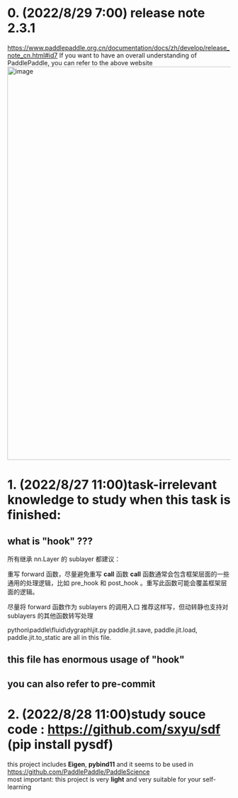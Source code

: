 # 0. (2022/8/29 7:00) release note 2.3.1
https://www.paddlepaddle.org.cn/documentation/docs/zh/develop/release_note_cn.html#id7
If you want to have an overall understanding of PaddlePaddle, you can refer to the above website
<img width="887" alt="image" src="https://user-images.githubusercontent.com/31559413/187099330-35477a18-a46d-43fc-a0dc-2d2566192cae.png">


# 1. (2022/8/27 11:00)task-irrelevant knowledge to study when this task is finished:
## what is "hook" ???
所有继承 nn.Layer 的 sublayer 都建议：

重写 forward 函数，尽量避免重写 __call__ 函数
__call__ 函数通常会包含框架层面的一些通用的处理逻辑，比如 pre_hook 和 post_hook 。重写此函数可能会覆盖框架层面的逻辑。

尽量将 forward 函数作为 sublayers 的调用入口
推荐这样写，但动转静也支持对 sublayers 的其他函数转写处理

python\paddle\fluid\dygraph\jit.py 
paddle.jit.save, paddle.jit.load, paddle.jit.to_static are all in this file.
## this file has enormous usage of "hook"
## you can also refer to  pre-commit

# 2. (2022/8/28 11:00)study souce code : https://github.com/sxyu/sdf  (pip install pysdf)
this project includes **Eigen**, **pybind11**  and  it  seems to be used in https://github.com/PaddlePaddle/PaddleScience     
most important: this project is very **light** and very suitable for your self-learning
